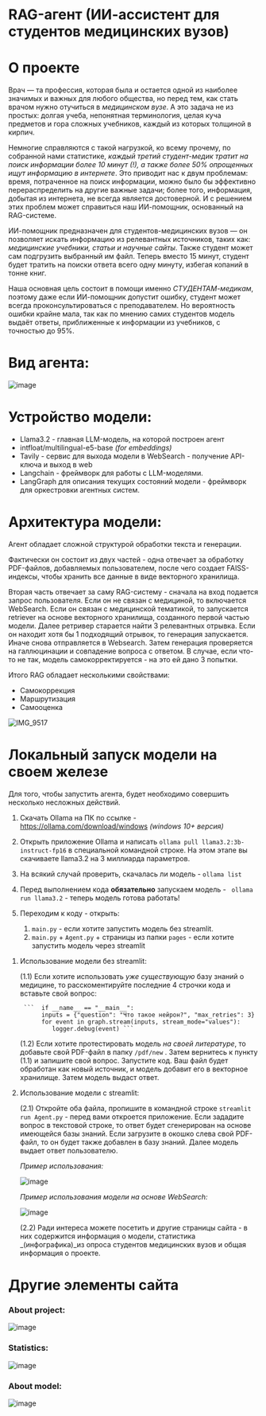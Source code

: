 # RAG-агент (ИИ-ассистент для студентов медицинских вузов)


# О проекте

Врач — та профессия, которая была и остается одной из наиболее значимых и важных для любого общества, но перед тем, как стать врачом нужно отучиться в _медицинском вузе_. А это задача не из простых: долгая учеба, непонятная терминология, целая куча предметов и гора сложных учебников, каждый из которых толщиной в кирпич. 

Немногие справляются с такой нагрузкой, ко всему прочему, по собранной нами статистике, _каждый третий студент-медик тратит на поиск информации более 10 минут (!), а также более 50% опрощенных ищут информацию в интернете_. Это приводит нас к двум проблемам: время, потраченное на поиск информации, можно было бы эффективно перераспределить на другие важные задачи; более того, информация, добытая из интернета, не всегда является достоверной. И с решением этих проблем может справиться наш ИИ-помощник, основанный на RAG-системе.

ИИ-помощник предназначен для студентов-медицинских вузов — он позволяет искать информацию из релевантных источников, таких как: _медицинские учебники, статьи и научные сайты_. Также студент может сам подгрузить выбранный им файл. Теперь вместо 15 минут, студент будет тратить на поиски ответа всего одну минуту, избегая копаний в тонне книг. 

Наша основная цель состоит в помощи именно _СТУДЕНТАМ-медикам_, поэтому даже если ИИ-помощник допустит ошибку, студент может всегда проконсультироваться с преподавателем. Но вероятность ошибки крайне мала, так как по мнению самих студентов модель выдаёт ответы, приближенные к информации из учебников, с точностью до 95%.

# Вид агента:

![image](https://github.com/user-attachments/assets/87d11156-b2fa-477f-974e-2073d2adcc54)

# Устройство модели:

- Llama3.2 - главная LLM-модель, на которой построен агент
- intfloat/multilingual-e5-base _(for embeddings)_
- Tavily - сервис для выхода модели в WebSearch - получение API-ключа и выход в web
- Langchain - фреймворк для работы с LLM-моделями.
- LangGraph для описания текущих состояний модели - фреймворк для оркестровки агентных систем.


# Архитектура модели:
Агент обладает сложной структурой обработки текста и генерации.

Фактически он состоит из двух частей - одна отвечает за обработку PDF-файлов, добавляемых пользователем, после чего создает FAISS-индексы, чтобы хранить все данные в виде векторного хранилища.

Вторая часть отвечает за саму RAG-систему - сначала на вход подается запрос пользователя. Если он не связан с медициной, то включается WebSearch. Если он связан с медицинской тематикой, то запускается retriever на основе векторного хранилища, созданного первой частью модели. Далее ретривер старается найти 3 релевантных отрывка. Если он находит хотя бы 1 подходящий отрывок, то генерация запускается. Иначе снова отправляется в Websearch. Затем генерация проверяется на галлюцинации и совпадение вопроса с ответом. В случае, если что-то не так, модель самокорректируется - на это ей дано 3 попытки. 

Итого RAG обладает несколькими свойствами:
- Самокоррекция
- Маршрутизация
- Самооценка


![IMG_9517](https://github.com/user-attachments/assets/d508a5a2-ea56-468c-9bc0-a2ff18f948dd)


# Локальный запуск модели на своем железе

Для того, чтобы запустить агента, будет необходимо совершить несколько несложных действий. 

1. Скачать Ollama на ПК по ссылке - https://ollama.com/download/windows
_(windows 10+ версия)_
2. Открыть приложение Ollama и написать ```ollama pull llama3.2:3b-instruct-fp16``` в специальной командной строке. На этом этапе вы скачиваете llama3.2 на 3 миллиарда параметров.
3. На всякий случай проверить, скачалась ли модель - ```ollama list ```
4. Перед выполнением кода **обязательно** запускаем модель - ``` ollama run llama3.2``` - теперь модель готова работать!
5. Переходим к коду - открыть:
   
   1)  ``` main.py ```  - если хотите запустить модель без streamlit.
   2)  ``` main.py ``` + ``` Agent.py ``` + страницы из папки ```pages``` - если хотите запустить модель через streamlit
  
1) Использование модели без streamlit:
   
    (1.1)   Если хотите использовать _уже существующую_ базу знаний о медицине, то расскоментируйте последние 4 строчки кода и вставьте свой вопрос:
   
        ```  if __name__ == "__main__":
             inputs = {"question": "Что такое нейрон?", "max_retries": 3}
             for event in graph.stream(inputs, stream_mode="values"):
                logger.debug(event) ```
   
    (1.2)   Если хотите протестировать модель _на своей литературе_, то добавьте свой PDF-файл в папку ```/pdf/new``` . Затем вернитесь к пункту (1.1) и запишите свой вопрос. Запустите код. Ваш файл будет обработан как новый источник, и модель добавит его в векторное хранилище. Затем модель выдаст ответ.
 
2) Использование модели с streamlit:
    
     (2.1)   Откройте оба файла, пропишите в командной строке ``` streamlit run Agent.py ``` - перед вами откроется приложение. Если зададите вопрос в текстовой строке, то ответ будет сгенерирован на основе имеющейся базы знаний. Если загрузите в окошко слева свой PDF-файл, то он будет также добавлен в базу знаний. Далее модель выдает ответ пользователю.

   _Пример использования:_
   
   ![image](https://github.com/user-attachments/assets/a7d4cf9f-5059-4a2b-8086-a5ba7d0dfd57)

   _Пример использования модели на основе WebSearch:_
  
   ![image](https://github.com/user-attachments/assets/d4b07dc2-de01-4f36-a3dc-b4eb5504a546)


     (2.2)   Ради интереса можете посетить и другие страницы сайта - в них содержится информация о модели, статистика _(инфографика)_из опроса студентов медицинских вузов и общая информация о проекте.

# Другие элементы сайта
### About project:



![image](https://github.com/user-attachments/assets/2a093ecf-98c8-42a1-9ef8-297157842ea7)


### Statistics:



![image](https://github.com/user-attachments/assets/5e41186f-da0c-4d06-afbd-340e3671a9f7)


### About model:



![image](https://github.com/user-attachments/assets/15856f89-cc6e-4c94-be4f-961e7a757172)








